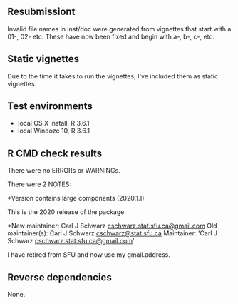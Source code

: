 ## Resubmissiont
   Invalid file names in inst/doc were generated from vignettes that start with a 01-, 02- etc.
   These have now been fixed and begin with a-, b-, c-, etc.


## Static vignettes
Due to the time it takes to run the vignettes, I've included
them as static vignettes.

## Test environments
* local OS X install, R 3.6.1
* local Windoze 10, R 3.6.1

## R CMD check results
There were no ERRORs or WARNINGs. 

There were 2 NOTES:

*Version contains large components (2020.1.1)

  This is the 2020 release of the package.
 
*New maintainer:
    Carl J Schwarz <cschwarz.stat.sfu.ca@gmail.com>
  Old maintainer(s):
    Carl J Schwarz <cschwarz@stat.sfu.ca>
  Maintainer: 'Carl J Schwarz <cschwarz.stat.sfu.ca@gmail.com>'

I have retired from SFU and now use my gmail.address.

## Reverse dependencies
None.